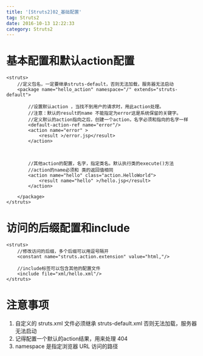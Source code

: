 ```yaml
---
title: '[Struts2]02_基础配置'
tag: Struts2
date: 2016-10-13 12:22:33
category: Struts2
---
```



# 基本配置和默认action配置

```
<struts>
    //定义包名，一定要继承struts-default，否则无法加载，服务器无法启动
    <package name="hello_action" namespace="/" extends="struts-default">

        //设置默认action ，当找不到用户的请求时，用此action处理。
        //注意：默认的result的name 不能指定为error这是系统保留的关键字。
        //定义默认的action指向之后，创建一个action，名字必须和指向的名字一样
        <default-action-ref name="error"/>
        <action name="error" >
            <result >/error.jsp</result>
        </action>



        //其他action的配置，名字，指定类名。默认执行类的execute()方法
        //action的name必须和 类的返回值相同
        <action name="hello" class="action.HelloWorld">
            <result name="hello" >/hello.jsp</result>
        </action>

    </package>
</struts>
```

# 访问的后缀配置和include

```
<struts>
    //修改访问的后缀，多个后缀可以用逗号隔开
    <constant name="struts.action.extension" value="html,"/>

    //include标签可以包含其他的配置文件
    <include file="xml/hello.xml"/>
</struts>
```

# 注意事项

1. 自定义的 struts.xml 文件必须继承 struts-default.xml 否则无法加载，服务器无法启动
2. 记得配置一个默认的action结果，用来处理 404
3. namespace 是指定浏览器 URL 访问的路径

